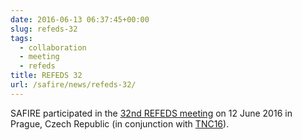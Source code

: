 ```yaml
--- 
date: 2016-06-13 06:37:45+00:00
slug: refeds-32
tags: 
  - collaboration
  - meeting
  - refeds
title: REFEDS 32
url: /safire/news/refeds-32/
---
```


SAFIRE participated in the [32nd REFEDS meeting](https://refeds.org/meetings/32nd-meeting-june-2016) on 12 June 2016 in Prague, Czech Republic (in conjunction with [TNC16](https://tnc16.geant.org/)).
